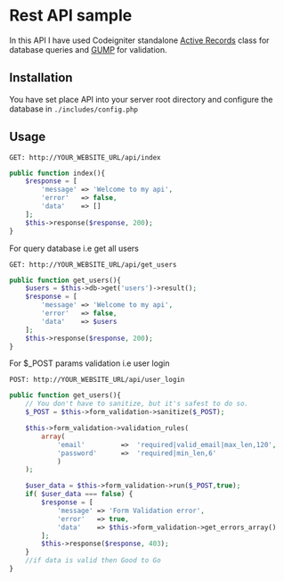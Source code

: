 # Rest API sample

In this API I have used Codeigniter standalone [Active Records](https://codeigniter.com/userguide2/database/active_record.html) class for database queries and [GUMP](https://github.com/Wixel/GUMP) for validation.

## Installation
You have set place API into your server root directory and configure the database in ```./includes/config.php```


## Usage
```HTTP
GET: http://YOUR_WEBSITE_URL/api/index
```

```php
public function index(){
	$response = [
		'message' => 'Welcome to my api',
		'error'   => false,
		'data'    => []
	];
	$this->response($response, 200);
}
```
For query database i.e get all users 
```HTTP
GET: http://YOUR_WEBSITE_URL/api/get_users
```
```php
public function get_users(){
    $users = $this->db->get('users')->result();
    $response = [
        'message' => 'Welcome to my api',
        'error'   => false,
        'data'    => $users
    ];
    $this->response($response, 200);
}
```
For $_POST params validation i.e user login
```HTTP
POST: http://YOUR_WEBSITE_URL/api/user_login
```
```php
public function get_users(){
    // You don't have to sanitize, but it's safest to do so.
    $_POST = $this->form_validation->sanitize($_POST); 

	$this->form_validation->validation_rules(
		array(
			'email'         =>  'required|valid_email|max_len,120',
			'password'      =>  'required|min_len,6'
			)
	);

	$user_data = $this->form_validation->run($_POST,true);
	if( $user_data === false) {
	    $response = [
	        'message' => 'Form Validation error',
	        'error'   => true,
	        'data'    => $this->form_validation->get_errors_array()
	    ];
		$this->response($response, 403);
	}
	//if data is valid then Good to Go
}
```

